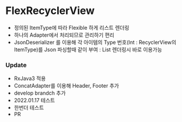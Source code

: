 # FlexRecyclerView

 - 정의된 ItemType에 따라 Flexible 하게 리스트 렌더링
 - 하나의 Adapter에서 처리되므로 관리하기 편리
 - JsonDeserializer 를 이용해 각 아이템의 Type 번호(Int : RecyclerView의 ItemType)를 Json 파싱할때 같이 부여 : List 렌더링시 바로 이용가능


 ### Update
 - RxJava3 적용
 - ConcatAdapter를 이용해 Header, Footer 추가
 - develop brandch 추가
 - 2022.01.17 테스트
 - 한번더 테스트
 - PR